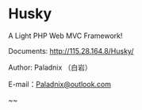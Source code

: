 # Husky

A Light PHP Web MVC Framework!

Documents: http://115.28.164.8/Husky/


Author: Paladnix （白岩）

E-mail：Paladnix@outlook.com

~~
